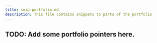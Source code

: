 ```yaml
---
title: snip-portfolio.md
description: This file contains snippets to parts of the portfolio
---
```


## TODO: Add some portfolio pointers here.

